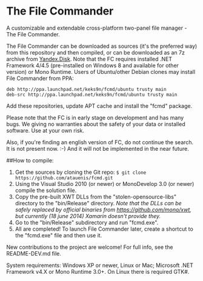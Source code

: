 The File Commander
====

A customizable and extendable cross-platform two-panel file manager - The File Commander.

The File Commander can be downloaded as sources (it's the preferred way) from this repository and then compiled, or can be downloaded as an 7z archive from [Yandex.Disk](https://yadi.sk/d/XNZXI4MkTucdB). Note that the FC requires installed .NET Framework 4/4.5 (pre-installed on Windows 8 and available for other version) or Mono Runtime. Users of Ubuntu/other Debian clones may install File Commander from PPA:

    deb http://ppa.launchpad.net/keks9n/fcmd/ubuntu trusty main 
    deb-src http://ppa.launchpad.net/keks9n/fcmd/ubuntu trusty main 
  
Add these repositories, update APT cache and install the "fcmd" package.

Please note that the FC is in early stage on development and has many bugs. We giving no warranties about the safety of your data or installed software. Use at your own risk.

Also, if you're finding an english version of FC, do not continue the search. It is not present now. :-) And it will not be implemented in the near future.

##How to compile:

1. Get the sources by cloning the Git repo: `$ git clone https://github.com/atauenis/fcmd.git`
2. Using the Visual Studio 2010 (or newer) or MonoDevelop 3.0 (or newer) compile the solution file.
3. Copy the pre-built XWT DLLs from the "stolen-opensource-libs" directory to the "bin/Release" directory.
   *Note that the DLLs can be safely replaced by official binaries from https://github.com/mono/xwt, but currently (18 june 2014) Xamarin doesn't provide they.*
4. Go to the "bin/Release" subdirectory and run "fcmd.exe".
5. All are completed! To launch File Commander later, create a shortcut to the "fcmd.exe" file and then use it.

New contributions to the project are welcome! For full info, see the README-DEV.md file.

System requirements: Windows XP or newer, Linux or Mac; Microsoft .NET Framework v4.X or Mono Runtime 3.0+. On Linux there is required GTK#.
